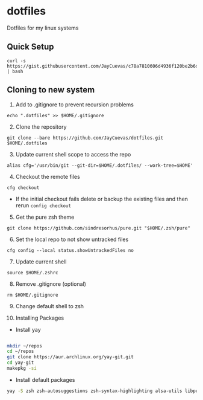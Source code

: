 # dotfiles

Dotfiles for my linux systems

## Quick Setup

```
curl -s https://gist.githubusercontent.com/JayCuevas/c78a7810606d4936f120be2b6d79f480/raw/91df82109fc6ebf33fb4cb7aac042d19eb6e41a8/arch_setup.sh | bash
```

## Cloning to new system

1. Add to .gitignore to prevent recursion problems

```
echo ".dotfiles" >> $HOME/.gitignore
```

2. Clone the repository

```
git clone --bare https://github.com/JayCuevas/dotfiles.git $HOME/.dotfiles
```

3. Update current shell scope to access the repo

```
alias cfg='/usr/bin/git --git-dir=$HOME/.dotfiles/ --work-tree=$HOME'
```

4. Checkout the remote files

```
cfg checkout
```

- If the initial checkout fails delete or backup the existing files and then rerun `config checkout`

5. Get the pure zsh theme

```
git clone https://github.com/sindresorhus/pure.git "$HOME/.zsh/pure"
```

6. Set the local repo to not show untracked files

```
cfg config --local status.showUntrackedFiles no
```

7. Update current shell

```
source $HOME/.zshrc
```

8. Remove .gitignore (optional)

```
rm $HOME/.gitignore
```

9. Change default shell to zsh

10. Installing Packages

- Install yay

```bash

mkdir ~/repos
cd ~/repos
git clone https://aur.archlinux.org/yay-git.git
cd yay-git
makepkg -si
```

- Install default packages

```bash
yay -S zsh zsh-autosuggestions zsh-syntax-highlighting alsa-utils libpulse python-iwlib python-psutil python-setproctitle qtile neofetch thefuck pkgfile mlocate picom alacritty bashtop cheat clipmenu polkit-gnome udiskie xfce4-power-manager dunst i3lock lxappearance networkmanager network-manager-applet pulseaudio ranger tldr ueberzug j4-dmenu-desktop-git tmux
```
